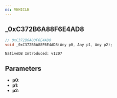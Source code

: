 ```yaml
---
ns: VEHICLE
---
```

## _0xC372B6A88F6E4AD8

```c
// 0xC372B6A88F6E4AD8
void _0xC372B6A88F6E4AD8(Any p0, Any p1, Any p2);
```

```
NativeDB Introduced: v1207
```

## Parameters
* **p0**:
* **p1**:
* **p2**:
